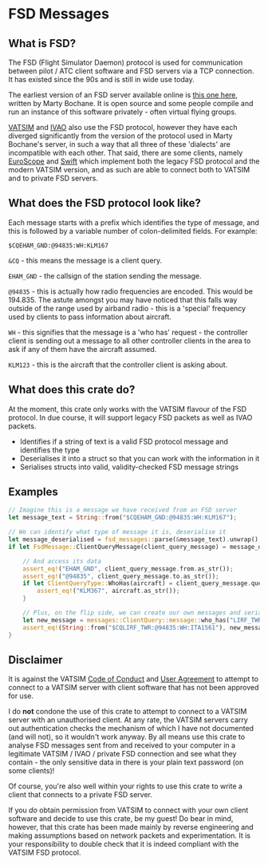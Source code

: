 # FSD Messages

## What is FSD?

The FSD (Flight Simulator Daemon) protocol is used for communication between pilot / ATC
client software and FSD servers via a TCP connection. It has existed since the 90s and
is still in wide use today.

The earliest version of an FSD server available online is [this one here](https://github.com/kuroneko/fsd),
written by Marty Bochane. It is open source and some people compile and run an instance of
this software privately - often virtual flying groups.

[VATSIM](https://www.vatsim.net/) and [IVAO](https://www.ivao.aero/) also use the FSD protocol, however they have each diverged significantly from the version of
the protocol used in Marty Bochane's server, in such a way that all three of these 'dialects' are
incompatible with each other. That said, there are some clients, namely [EuroScope](https://www.euroscope.hu/wp/) and [Swift](https://docs.swift-project.org/doku.php?id=start)
which implement both the legacy FSD protocol and the modern VATSIM version, and as such are able to connect both to VATSIM
and to private FSD servers.

## What does the FSD protocol look like?

Each message starts with a prefix which identifies the type of message, and this is followed by a variable number of colon-delimited fields. For example:

`$CQEHAM_GND:@94835:WH:KLM167`

`&CQ` - this means the message is a client query.

`EHAM_GND` - the callsign of the station sending the message.

`@94835` - this is actually how radio frequencies are encoded. This would be 194.835. The astute amongst you may have noticed that this falls way outside of the range
used by airband radio - this is a 'special' frequency used by clients to pass information about aircraft.

`WH` - this signifies that the message is a 'who has' request - the controller client is sending out a message to all other controller clients in the area to ask if any of them have the
aircraft assumed.

`KLM123` - this is the aircraft that the controller client is asking about.


## What does this crate do?

At the moment, this crate only works with the VATSIM flavour of the FSD protocol. In due course, it will support legacy FSD packets as well as IVAO packets.

- Identifies if a string of text is a valid FSD protocol message and identifies the type
- Deserialises it into a struct so that you can work with the information in it
- Serialises structs into valid, validity-checked FSD message strings

## Examples
```Rust
// Imagine this is a message we have received from an FSD server
let message_text = String::from("$CQEHAM_GND:@94835:WH:KLM167");

// We can identify what type of message it is, deserialise it
let message_deserialised = fsd_messages::parse(&message_text).unwrap();
if let FsdMessage::ClientQueryMessage(client_query_message) = message_deserialised {

    // And access its data
    assert_eq!("EHAM_GND", client_query_message.from.as_str());
    assert_eq!("@94835", client_query_message.to.as_str());
    if let ClientQueryType::WhoHas(aircraft) = client_query_message.query_type {
        assert_eq!("KLM367", aircraft.as_str());
    }

    // Plus, on the flip side, we can create our own messages and serialise them
    let new_message = messages::ClientQuery::message::who_has("LIRF_TWR", "@94835", "ITA1561");
    assert_eq!(String::from("$CQLIRF_TWR:@94835:WH:ITA1561"), new_message.to_string());
}
```


## Disclaimer

It is against the VATSIM [Code of Conduct](https://vatsim.net/docs/policy/code-of-conduct) and
[User Agreement](https://cdn.vatsim.net/policy-documents/User_Agreement_v1.2.pdf) to attempt to connect to a VATSIM server
with client software that has not been approved for use.

I do **not** condone the use of this crate to attempt to connect to a VATSIM server with an unauthorised client. At any rate, the VATSIM servers carry
out authentication checks the mechanism of which I have not documented (and will not), so it wouldn't work anyway. By all means use this crate to
analyse FSD messages sent from and received to your computer in a legitimate VATSIM / IVAO / private FSD connection and see what they contain -
the only sensitive data in there is your plain text password (on some clients)!

Of course, you're also well within your rights to use this crate to write a client that connects to a private FSD server.

If you _do_ obtain permission from VATSIM to connect with your own client software and decide to use this crate, be my guest! Do bear in mind, 
however, that this crate has been made mainly by reverse engineering and making assumptions based on network packets and experimentation. It is your responsibility
to double check that it is indeed compliant with the VATSIM FSD protocol.
